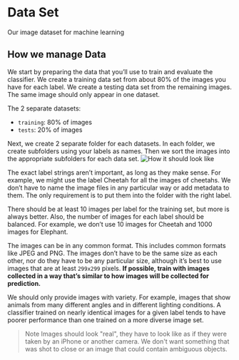 # Data Set
Our image dataset for machine learning

## How we manage Data

We start by preparing the data that you’ll use to train and evaluate the classifier. We create a training data set from about 80% of the images you have for each label. We create a testing data set from the remaining images. The same image should only appear in one dataset.

The 2 separate datasets:
- `training`: 80% of images
- `tests`: 20% of images

Next, we create 2 separate folder for each datasets. In each folder, we create subfolders using your labels as names. Then we sort the images into the appropriate subfolders for each data set.
![How it should look like](https://docs-assets.developer.apple.com/published/4bd09c3420/b789d462-92c2-4d26-9479-d5288eef2438.png)

The exact label strings aren’t important, as long as they make sense. For example, we might use the label Cheetah for all the images of cheetahs. We don’t have to name the image files in any particular way or add metadata to them. The only requirement is to put them into the folder with the right label.

There should be at least 10 images per label for the training set, but more is always better. Also, the number of images for each label should be balanced. For example, we don’t use 10 images for Cheetah and 1000 images for Elephant.

The images can be in any common format. This includes common formats like JPEG and PNG. The images don’t have to be the same size as each other, nor do they have to be any particular size, although it’s best to use images that are at least `299x299` pixels. **If possible, train with images collected in a way that’s similar to how images will be collected for prediction.**

We should only provide images with variety. For example, images that show animals from many different angles and in different lighting conditions. A classifier trained on nearly identical images for a given label tends to have poorer performance than one trained on a more diverse image set.

> Note
> Images should look "real", they have to look like as if they were taken by an iPhone or another camera. We don't want something that was shot to close or an image that could contain ambiguous objects.


